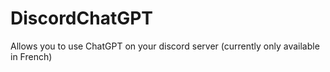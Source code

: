# DiscordChatGPT
Allows you to use ChatGPT on your discord server (currently only available in French)
